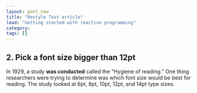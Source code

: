 ```yaml
---
layout: post_new
title: "Restyle Test article"
lead: "Getting started with reactive programming"
category:
tags: []
---
```


## 2. Pick a font size bigger than 12pt

In 1929, a study <strong>was conducted</strong>
called the “Hygiene of reading.” One thing researchers were trying to determine was which font size would be best for reading. The study looked at 6pt, 8pt, 10pt, 12pt, and 14pt type sizes.
